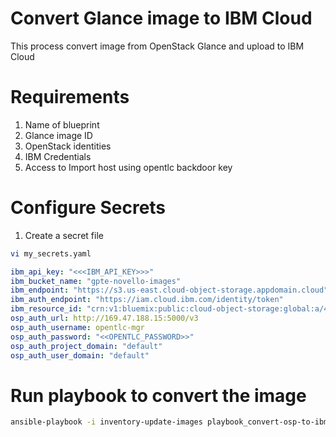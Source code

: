 # Convert Glance image to IBM Cloud

This process convert image from OpenStack Glance and upload to IBM Cloud

# Requirements

1. Name of blueprint
2. Glance image ID
3. OpenStack identities
4. IBM Credentials
5. Access to Import host using opentlc backdoor key 


# Configure Secrets

1) Create a secret file

```bash
vi my_secrets.yaml
```
```yaml
ibm_api_key: "<<<IBM_API_KEY>>>"
ibm_bucket_name: "gpte-novello-images"
ibm_endpoint: "https://s3.us-east.cloud-object-storage.appdomain.cloud"
ibm_auth_endpoint: "https://iam.cloud.ibm.com/identity/token"
ibm_resource_id: "crn:v1:bluemix:public:cloud-object-storage:global:a/42479cf18c194be58cbfc2ab1a476649:f9a99873-8bf9-409a-9ba7-325738f6fce9::"
osp_auth_url: http://169.47.188.15:5000/v3
osp_auth_username: opentlc-mgr
osp_auth_password: "<<OPENTLC_PASSWORD>>"
osp_auth_project_domain: "default"
osp_auth_user_domain: "default"
```

# Run playbook to convert the image 

```bash
ansible-playbook -i inventory-update-images playbook_convert-osp-to-ibm.yml -e @my_secrets.yaml
```